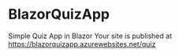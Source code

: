 # BlazorQuizApp
Simple Quiz App in Blazor
 Your site is published at https://blazorquizapp.azurewebsites.net/quiz
